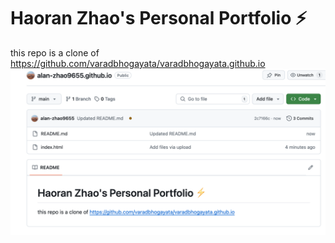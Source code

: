 # Haoran Zhao's Personal Portfolio ⚡️ 
this repo is a clone of 
https://github.com/varadbhogayata/varadbhogayata.github.io
![My Project Logo](image.png)
